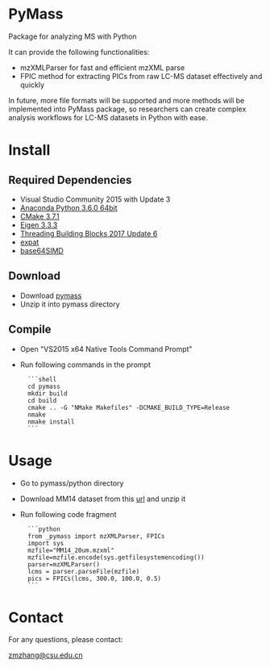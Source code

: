 # PyMass
Package for analyzing MS with Python

It can provide the following functionalities:


* mzXMLParser for fast and efficient mzXML parse
* FPIC method for extracting PICs from raw LC-MS dataset effectively and quickly


In future, more file formats will be supported and more methods will be implemented into PyMass package, so researchers can create complex analysis workflows for LC-MS datasets in Python with ease.

# Install

## Required Dependencies

* Visual Studio Community 2015 with Update 3
* [Anaconda Python 3.6.0 64bit](https://repo.continuum.io/archive/Anaconda3-4.3.1-Windows-x86_64.exe)
* [CMake 3.7.1](https://cmake.org/files/v3.7/cmake-3.7.1-win64-x64.msi)
* [Eigen 3.3.3](http://bitbucket.org/eigen/eigen/get/3.3.3.zip) 
* [Threading Building Blocks 2017 Update 6](https://github.com/01org/tbb/releases/download/2017_U6/tbb2017_20170412oss_win.zip)
* [expat](https://github.com/zerotao/expat.git)
* [base64SIMD](https://github.com/aklomp/base64.git)

## Download

* Download [pymass](https://github.com/zmzhang/pymass/archive/master.zip)
* Unzip it into pymass directory

## Compile

* Open "VS2015 x64 Native Tools Command Prompt" 
* Run following commands in the prompt

		```shell
		cd pymass
		mkdir build
		cd build
	    cmake .. -G "NMake Makefiles" -DCMAKE_BUILD_TYPE=Release
	    nmake
		nmake install
		```

# Usage

* Go to pymass/python directory
* Download MM14 dataset from this [url](https://msbi.ipb-halle.de/download/Sample-1.tar.bz2) and unzip it
* Run following code fragment

		```python
		from _pymass import mzXMLParser, FPICs
		import sys
		mzfile="MM14_20um.mzxml"
		mzfile=mzfile.encode(sys.getfilesystemencoding())
		parser=mzXMLParser()
		lcms = parser.parseFile(mzfile)
		pics = FPICs(lcms, 300.0, 100.0, 0.5)
		```

# Contact

For any questions, please contact:

[zmzhang@csu.edu.cn](mailto:zmzhang@csu.edu.cn)
